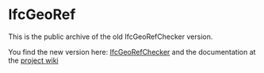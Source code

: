 # IfcGeoRef

This is the public archive of the old IfcGeoRefChecker version. 

You find the new version here: [IfcGeoRefChecker](https://github.com/dd-bim/City2BIM/tree/master/IFCGeoRefCheckerGUI) and the 
documentation at the [project wiki](https://github.com/dd-bim/City2BIM/wiki/IFCGeoRefChecker)

